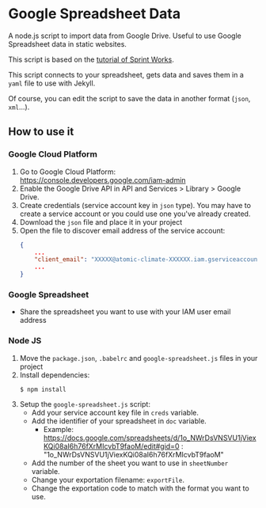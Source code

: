 # Google Spreadsheet Data

A node.js script to import data from Google Drive. Useful to use Google Spreadsheet data in static websites.

This script is based on the [tutorial of Sprint Works](https://sprintworks.se/blog/data-from-google-drive-in-static-websites/).

This script connects to your spreadsheet, gets data and saves them in a `yaml` file to use with Jekyll.

Of course, you can edit the script to save the data in another format (`json`, `xml`...).

## How to use it

### Google Cloud Platform

1. Go to Google Cloud Platform: https://console.developers.google.com/iam-admin
2. Enable the Google Drive API in API and Services > Library > Google Drive.
3. Create credentials (service account key in `json` type). You may have to create a service account or you could use one you've already created.
4. Download the `json` file and place it in your project
5. Open the file to discover email address of the service account:
    ```json
    {
        ...
        "client_email": "XXXXX@atomic-climate-XXXXXX.iam.gserviceaccount.com",
        ...
    }
    ```

### Google Spreadsheet

- Share the spreadsheet you want to use with your IAM user email address

### Node JS

1. Move the `package.json`, `.babelrc` and `google-spreadsheet.js` files in your project
2. Install dependencies:
    ```shell
    $ npm install
    ```
3. Setup the `google-spreadsheet.js` script:
    - Add your service account key file in `creds` variable.
    - Add the identifier of your spreadsheet in `doc` variable.
        - Example: https://docs.google.com/spreadsheets/d/1o_NWrDsVNSVU1jViexKQi08aI6h76fXrMIcvbT9faoM/edit#gid=0 : "1o_NWrDsVNSVU1jViexKQi08aI6h76fXrMIcvbT9faoM"
    - Add the number of the sheet you want to use in `sheetNumber` variable.
    - Change your exportation filename: `exportFile`.
    - Change the exportation code to match with the format you want to use.
